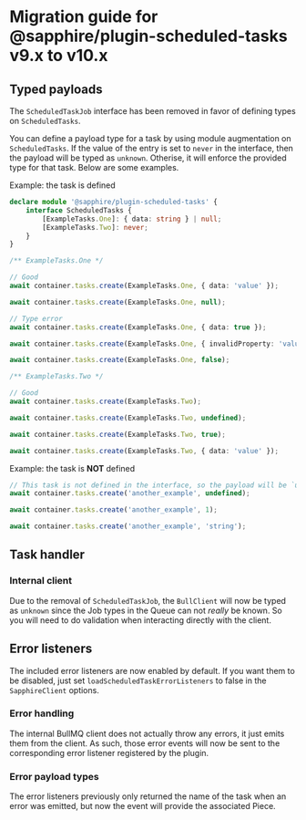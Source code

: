 # Migration guide for @sapphire/plugin-scheduled-tasks v9.x to v10.x

## Typed payloads

The `ScheduledTaskJob` interface has been removed in favor of defining types on `ScheduledTasks`.

You can define a payload type for a task by using module augmentation on `ScheduledTasks`. If the value of the entry is set to `never` in the interface, then the payload will be typed as `unknown`. Otherise, it will enforce the provided type for that task. Below are some examples.

Example: the task is defined

```ts
declare module '@sapphire/plugin-scheduled-tasks' {
	interface ScheduledTasks {
		[ExampleTasks.One]: { data: string } | null;
		[ExampleTasks.Two]: never;
	}
}

/** ExampleTasks.One */

// Good
await container.tasks.create(ExampleTasks.One, { data: 'value' });

await container.tasks.create(ExampleTasks.One, null);

// Type error
await container.tasks.create(ExampleTasks.One, { data: true });

await container.tasks.create(ExampleTasks.One, { invalidProperty: 'value' });

await container.tasks.create(ExampleTasks.One, false);

/** ExampleTasks.Two */

// Good
await container.tasks.create(ExampleTasks.Two);

await container.tasks.create(ExampleTasks.Two, undefined);

await container.tasks.create(ExampleTasks.Two, true);

await container.tasks.create(ExampleTasks.Two, { data: 'value' });
```

Example: the task is **NOT** defined

```ts
// This task is not defined in the interface, so the payload will be `unknown`
await container.tasks.create('another_example', undefined);

await container.tasks.create('another_example', 1);

await container.tasks.create('another_example', 'string');
```

## Task handler

### Internal client

Due to the removal of `ScheduledTaskJob`, the `BullClient` will now be typed as `unknown` since the Job types in the Queue can not _really_ be known. So you will need to do validation when interacting directly with the client.

## Error listeners

The included error listeners are now enabled by default. If you want them to be disabled, just set `loadScheduledTaskErrorListeners` to false in the `SapphireClient` options.

### Error handling

The internal BullMQ client does not actually throw any errors, it just emits them from the client. As such, those error events will now be sent to the corresponding error listener registered by the plugin.

### Error payload types

The error listeners previously only returned the name of the task when an error was emitted, but now the event will provide the associated Piece.
